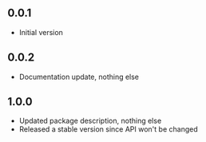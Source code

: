 ## 0.0.1

- Initial version

## 0.0.2

- Documentation update, nothing else

## 1.0.0

- Updated package description, nothing else
- Released a stable version since API won't be changed
